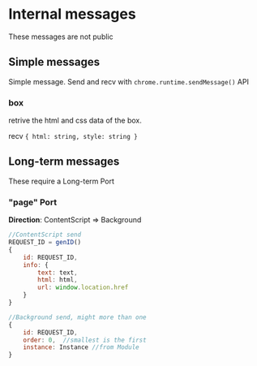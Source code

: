 # Internal messages

These messages are not public

## Simple messages

Simple message. Send and recv with `chrome.runtime.sendMessage()` API

### box

retrive the html and css data of the box.

recv `{ html: string, style: string }`

## Long-term messages

These require a Long-term Port

### "page" Port

**Direction**: ContentScript => Background

```javascript
//ContentScript send
REQUEST_ID = genID()
{
	id: REQUEST_ID,
	info: {
		text: text,
		html: html,
		url: window.location.href
	}
}

//Background send, might more than one
{
	id: REQUEST_ID,
	order: 0,  //smallest is the first
	instance: Instance //from Module
}
```
